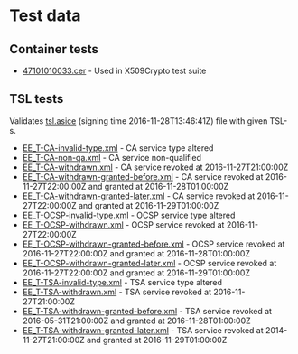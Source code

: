 # Test data

## Container tests
* [47101010033.cer](47101010033.cer) - Used in X509Crypto test suite

## TSL tests
Validates [tsl.asice](tsl.asice) (signing time 2016-11-28T13:46:41Z) file with given TSL-s.

* [EE_T-CA-invalid-type.xml](EE_T-CA-invalid-type.xml) - CA service type altered
* [EE_T-CA-non-qa.xml](EE_T-CA-non-qa.xml) - CA service non-qualified
* [EE_T-CA-withdrawn.xml](EE_T-CA-withdrawn.xml) - CA service revoked at 2016-11-27T21:00:00Z
* [EE_T-CA-withdrawn-granted-before.xml](EE_T-CA-withdrawn-granted-before.xml) - CA service revoked at 2016-11-27T22:00:00Z and granted at 2016-11-28T01:00:00Z
* [EE_T-CA-withdrawn-granted-later.xml](EE_T-CA-withdrawn-granted-later.xml) - CA service revoked at 2016-11-27T22:00:00Z and granted at 2016-11-29T01:00:00Z
* [EE_T-OCSP-invalid-type.xml](EE_T-OCSP-invalid-type.xml) - OCSP service type altered
* [EE_T-OCSP-withdrawn.xml](EE_T-OCSP-withdrawn.xml) - OCSP service revoked at 2016-11-27T22:00:00Z
* [EE_T-OCSP-withdrawn-granted-before.xml](EE_T-OCSP-withdrawn-granted-before.xml) - OCSP service revoked at 2016-11-27T22:00:00Z and granted at 2016-11-28T01:00:00Z
* [EE_T-OCSP-withdrawn-granted-later.xml](EE_T-OCSP-withdrawn-granted-later.xml) - OCSP service revoked at 2016-11-27T22:00:00Z and granted at 2016-11-29T01:00:00Z
* [EE_T-TSA-invalid-type.xml](EE_T-TSA-invalid-type.xml) - TSA service type altered
* [EE_T-TSA-withdrawn.xml](EE_T-TSA-withdrawn.xml) - TSA service revoked at 2016-11-27T21:00:00Z
* [EE_T-TSA-withdrawn-granted-before.xml](EE_T-TSA-withdrawn-granted-before.xml) - TSA service revoked at 2016-05-31T21:00:00Z and granted at 2016-11-28T01:00:00Z
* [EE_T-TSA-withdrawn-granted-later.xml](EE_T-TSA-withdrawn-granted-later.xml) - TSA service revoked at 2014-11-27T21:00:00Z and granted at 2016-11-29T01:00:00Z
